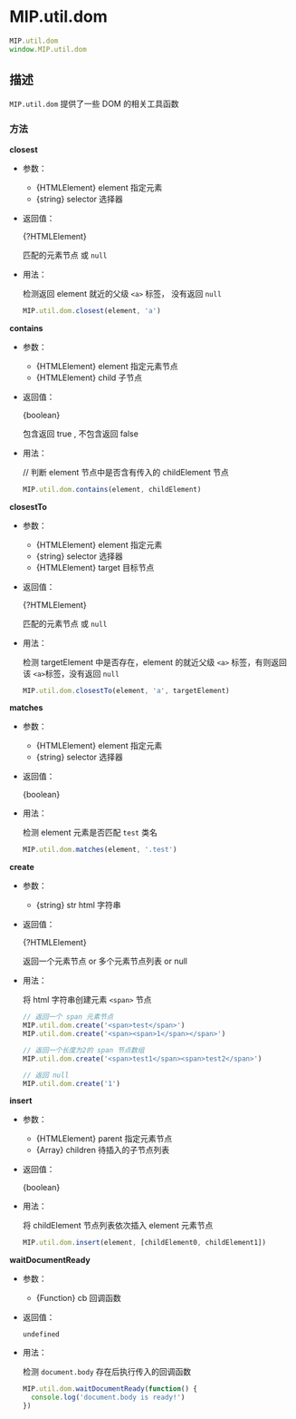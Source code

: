 # MIP.util.dom

```javascript
MIP.util.dom
window.MIP.util.dom
```

## 描述

`MIP.util.dom` 提供了一些 DOM 的相关工具函数


### 方法

**closest**
- 参数：
  - {HTMLElement} element 指定元素
  - {string} selector 选择器
- 返回值：

	{?HTMLElement}
	
	匹配的元素节点 或 `null`

- 用法：

  检测返回 element 就近的父级 `<a>` 标签， 没有返回 `null`

  ```javascript
  MIP.util.dom.closest(element, 'a')
  ```
  
 **contains**
- 参数：
  - {HTMLElement} element 指定元素节点
  - {HTMLElement} child 子节点
- 返回值：

	{boolean}
	
	包含返回 true , 不包含返回 false

- 用法：

  // 判断 element 节点中是否含有传入的 childElement 节点

  ```javascript
  MIP.util.dom.contains(element, childElement)
  ```
 
 **closestTo**
- 参数：
  - {HTMLElement} element 指定元素
  - {string} selector 选择器
  - {HTMLElement} target 目标节点
- 返回值：

	{?HTMLElement}
	
	匹配的元素节点 或 `null`

- 用法：

  检测 targetElement 中是否存在，element 的就近父级 `<a>` 标签，有则返回该 `<a>`标签，没有返回 `null`

  ```javascript
  MIP.util.dom.closestTo(element, 'a', targetElement)
  ```
 
 **matches**
- 参数：
  - {HTMLElement} element 指定元素
  - {string} selector 选择器
- 返回值：

	{boolean}

- 用法：

  检测 element 元素是否匹配 `test` 类名

  ```javascript
  MIP.util.dom.matches(element, '.test')
  ```

 **create**
- 参数：
  - {string} str html 字符串
- 返回值：

  {?HTMLElement}

  返回一个元素节点 or 多个元素节点列表 or null

- 用法：

  将 html 字符串创建元素 `<span>` 节点

  ```javascript
  // 返回一个 span 元素节点
  MIP.util.dom.create('<span>test</span>')
  MIP.util.dom.create('<span><span>1</span></span>')

  // 返回一个长度为2的 span 节点数组
  MIP.util.dom.create('<span>test1</span><span>test2</span>')

  // 返回 null
  MIP.util.dom.create('1')
  ```

 **insert**
- 参数：
  - {HTMLElement} parent 指定元素节点
  - {Array} children 待插入的子节点列表
- 返回值：

  {boolean}

- 用法：

  将 childElement 节点列表依次插入 element 元素节点

  ```javascript
  MIP.util.dom.insert(element, [childElement0, childElement1])
  ```

 **waitDocumentReady**
- 参数：
  - {Function} cb 回调函数
- 返回值：
  
  `undefined`

- 用法：

  检测 `document.body` 存在后执行传入的回调函数

  ```javascript
  MIP.util.dom.waitDocumentReady(function() {
    console.log('document.body is ready!')
  })
  ```




